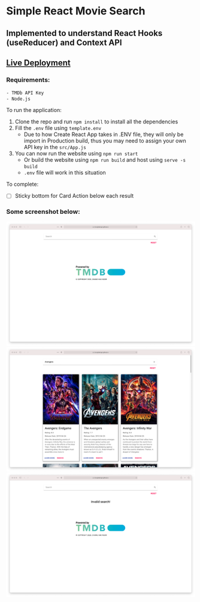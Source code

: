 # Simple React Movie Search
<!-- Author: Chung Hak Ngor -->
## Implemented to understand React Hooks (useReducer) and Context API

<!-- Hosted on Github Pages -->
## [Live Deployment](https://chunghakngor.github.io/movie-db/)

### Requirements: 
```
- TMDb API Key
- Node.js
```

To run the application:
1. Clone the repo and run `npm install` to install all the dependencies
2. Fill the `.env` file using `template.env` 
   - Due to how Create React App takes in .ENV file, they will only be import in Production build, thus you may need to assign your own API key in the `src/App.js`
3. You can now run the website using `npm run start` 
    - Or build the website using `npm run build` and host using `serve -s build` 
    - `.env` file will work in this situation

To complete:
- [ ] Sticky bottom for Card Action below each result 

### Some screenshot below: 

![main](screenshots/main.png)
![search](screenshots/search.png)
![error](screenshots/error.png)
